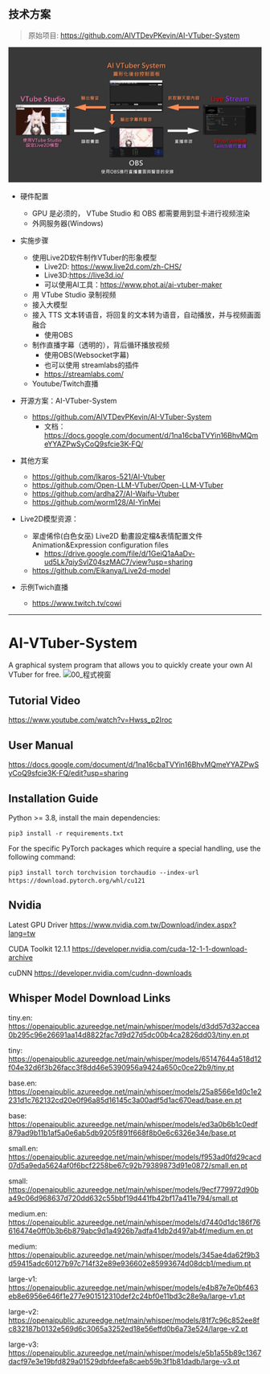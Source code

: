 ## 技术方案
> 原始项目: https://github.com/AIVTDevPKevin/AI-VTuber-System

![](https://raw.githubusercontent.com/youngqqcn/repo4picgo/master/img/ai-vtuber-output.jpg)

- 硬件配置
  - GPU 是必须的， VTube Studio 和 OBS 都需要用到显卡进行视频渲染
  - 外网服务器(Windows)

- 实施步骤
  - 使用Live2D软件制作VTuber的形象模型
    - Live2D: https://www.live2d.com/zh-CHS/
    - Live3D:https://live3d.io/
    - 可以使用AI工具：https://www.phot.ai/ai-vtuber-maker
  - 用 VTube Studio 录制视频
  - 接入大模型
  - 接入 TTS 文本转语音，将回复的文本转为语音，自动播放，并与视频画面融合
    - 使用OBS
  - 制作直播字幕（透明的），背后循环播放视频
    - 使用OBS(Websocket字幕)
    - 也可以使用 streamlabs的插件
    - https://streamlabs.com/
  - Youtube/Twitch直播

- 开源方案：AI-VTuber-System
  - https://github.com/AIVTDevPKevin/AI-VTuber-System
    - 文档：https://docs.google.com/document/d/1na16cbaTVYin16BhvMQmeYYAZPwSyCoQ9sfcie3K-FQ/

- 其他方案
  - https://github.com/Ikaros-521/AI-Vtuber
  - https://github.com/Open-LLM-VTuber/Open-LLM-VTuber
  - https://github.com/ardha27/AI-Waifu-Vtuber
  - https://github.com/worm128/AI-YinMei


- Live2D模型资源：
  - 翠虚俙伶(白色女巫) Live2D 動畫設定檔&表情配置文件 Animation&Expression configuration files
    - https://drive.google.com/file/d/1GeiQ1aAaDv-ud5Lk7qiySvlZ04szMAC7/view?usp=sharing
  - https://github.com/Eikanya/Live2d-model


- 示例Twich直播
  - https://www.twitch.tv/cowi


----

# AI-VTuber-System
A graphical system program that allows you to quickly create your own AI VTuber for free.
![00_程式視窗](https://github.com/AIVTDevPKevin/AI-VTuber-System/assets/161304793/6f3bbb2b-a2f2-46b0-b1ce-49e47a7ae285)

## Tutorial Video
https://www.youtube.com/watch?v=Hwss_p2Iroc

## User Manual
https://docs.google.com/document/d/1na16cbaTVYin16BhvMQmeYYAZPwSyCoQ9sfcie3K-FQ/edit?usp=sharing

## Installation Guide
Python >= 3.8, install the main dependencies:
```
pip3 install -r requirements.txt
```
For the specific PyTorch packages which require a special handling, use the following command:
```
pip3 install torch torchvision torchaudio --index-url https://download.pytorch.org/whl/cu121
```
## Nvidia
Latest GPU Driver
https://www.nvidia.com.tw/Download/index.aspx?lang=tw

CUDA Toolkit 12.1.1
https://developer.nvidia.com/cuda-12-1-1-download-archive

cuDNN
https://developer.nvidia.com/cudnn-downloads

## Whisper Model Download Links
tiny.en: https://openaipublic.azureedge.net/main/whisper/models/d3dd57d32accea0b295c96e26691aa14d8822fac7d9d27d5dc00b4ca2826dd03/tiny.en.pt

tiny: https://openaipublic.azureedge.net/main/whisper/models/65147644a518d12f04e32d6f3b26facc3f8dd46e5390956a9424a650c0ce22b9/tiny.pt

base.en: https://openaipublic.azureedge.net/main/whisper/models/25a8566e1d0c1e2231d1c762132cd20e0f96a85d16145c3a00adf5d1ac670ead/base.en.pt

base: https://openaipublic.azureedge.net/main/whisper/models/ed3a0b6b1c0edf879ad9b11b1af5a0e6ab5db9205f891f668f8b0e6c6326e34e/base.pt

small.en: https://openaipublic.azureedge.net/main/whisper/models/f953ad0fd29cacd07d5a9eda5624af0f6bcf2258be67c92b79389873d91e0872/small.en.pt

small: https://openaipublic.azureedge.net/main/whisper/models/9ecf779972d90ba49c06d968637d720dd632c55bbf19d441fb42bf17a411e794/small.pt

medium.en: https://openaipublic.azureedge.net/main/whisper/models/d7440d1dc186f76616474e0ff0b3b6b879abc9d1a4926b7adfa41db2d497ab4f/medium.en.pt

medium: https://openaipublic.azureedge.net/main/whisper/models/345ae4da62f9b3d59415adc60127b97c714f32e89e936602e85993674d08dcb1/medium.pt

large-v1: https://openaipublic.azureedge.net/main/whisper/models/e4b87e7e0bf463eb8e6956e646f1e277e901512310def2c24bf0e11bd3c28e9a/large-v1.pt

large-v2: https://openaipublic.azureedge.net/main/whisper/models/81f7c96c852ee8fc832187b0132e569d6c3065a3252ed18e56effd0b6a73e524/large-v2.pt

large-v3: https://openaipublic.azureedge.net/main/whisper/models/e5b1a55b89c1367dacf97e3e19bfd829a01529dbfdeefa8caeb59b3f1b81dadb/large-v3.pt
